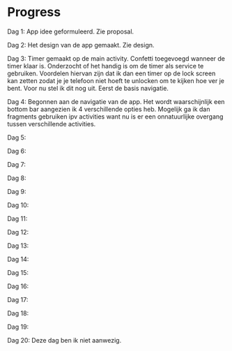 # Progress #

Dag 1:
App idee geformuleerd. Zie proposal.

Dag 2:
Het design van de app gemaakt. Zie design.

Dag 3:
Timer gemaakt op de main activity. Confetti toegevoegd wanneer de timer klaar is.
Onderzocht of het handig is om de timer als service te gebruiken. Voordelen hiervan zijn dat ik dan een timer op de lock screen kan zetten zodat je je telefoon niet hoeft te unlocken om te kijken hoe ver je bent. Voor nu stel ik dit nog uit. Eerst de basis navigatie.

Dag 4:
Begonnen aan de navigatie van de app. Het wordt waarschijnlijk een bottom bar aangezien ik 4 verschillende opties heb.
Mogelijk ga ik dan fragments gebruiken ipv activities want nu is er een onnatuurlijke overgang tussen verschillende activities.

Dag 5:


Dag 6:


Dag 7:


Dag 8:


Dag 9:


Dag 10:


Dag 11:


Dag 12:


Dag 13:


Dag 14:


Dag 15:


Dag 16:


Dag 17:


Dag 18:


Dag 19:


Dag 20:
Deze dag ben ik niet aanwezig.
